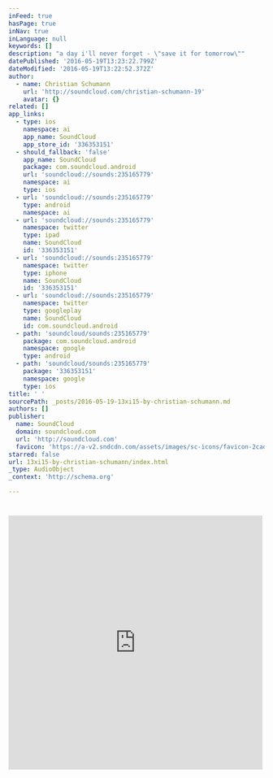 ```yaml
---
inFeed: true
hasPage: true
inNav: true
inLanguage: null
keywords: []
description: "a day i'll never forget - \"save it for tomorrow\""
datePublished: '2016-05-19T13:23:22.799Z'
dateModified: '2016-05-19T13:22:52.372Z'
author:
  - name: Christian Schumann
    url: 'http://soundcloud.com/christian-schumann-19'
    avatar: {}
related: []
app_links:
  - type: ios
    namespace: ai
    app_name: SoundCloud
    app_store_id: '336353151'
  - should_fallback: 'false'
    app_name: SoundCloud
    package: com.soundcloud.android
    url: 'soundcloud://sounds:235165779'
    namespace: ai
    type: ios
  - url: 'soundcloud://sounds:235165779'
    type: android
    namespace: ai
  - url: 'soundcloud://sounds:235165779'
    namespace: twitter
    type: ipad
    name: SoundCloud
    id: '336353151'
  - url: 'soundcloud://sounds:235165779'
    namespace: twitter
    type: iphone
    name: SoundCloud
    id: '336353151'
  - url: 'soundcloud://sounds:235165779'
    namespace: twitter
    type: googleplay
    name: SoundCloud
    id: com.soundcloud.android
  - path: 'soundcloud/sounds:235165779'
    package: com.soundcloud.android
    namespace: google
    type: android
  - path: 'soundcloud/sounds:235165779'
    package: '336353151'
    namespace: google
    type: ios
title: ' '
sourcePath: _posts/2016-05-19-13xi15-by-christian-schumann.md
authors: []
publisher:
  name: SoundCloud
  domain: soundcloud.com
  url: 'http://soundcloud.com'
  favicon: 'https://a-v2.sndcdn.com/assets/images/sc-icons/favicon-2cadd14b.ico'
starred: false
url: 13xi15-by-christian-schumann/index.html
_type: AudioObject
_context: 'http://schema.org'

---
```

# 

<iframe src="https://cdn.embedly.com/widgets/media.html?src=https%3A%2F%2Fw.soundcloud.com%2Fplayer%2F%3Fvisual%3Dtrue%26url%3Dhttp%253A%252F%252Fapi.soundcloud.com%252Ftracks%252F235165779%26show_artwork%3Dtrue&amp;url=https%3A%2F%2Fsoundcloud.com%2Fchristian-schumann-19%2F13xi15&amp;image=http%3A%2F%2Fi1.sndcdn.com%2Fartworks-000137716777-ek1ehb-t500x500.jpg&amp;key=b7d04c9b404c499eba89ee7072e1c4f7&amp;type=text%2Fhtml&amp;schema=soundcloud" width="500" height="500" scrolling="no" frameborder="0" allowfullscreen="" style=""></iframe>